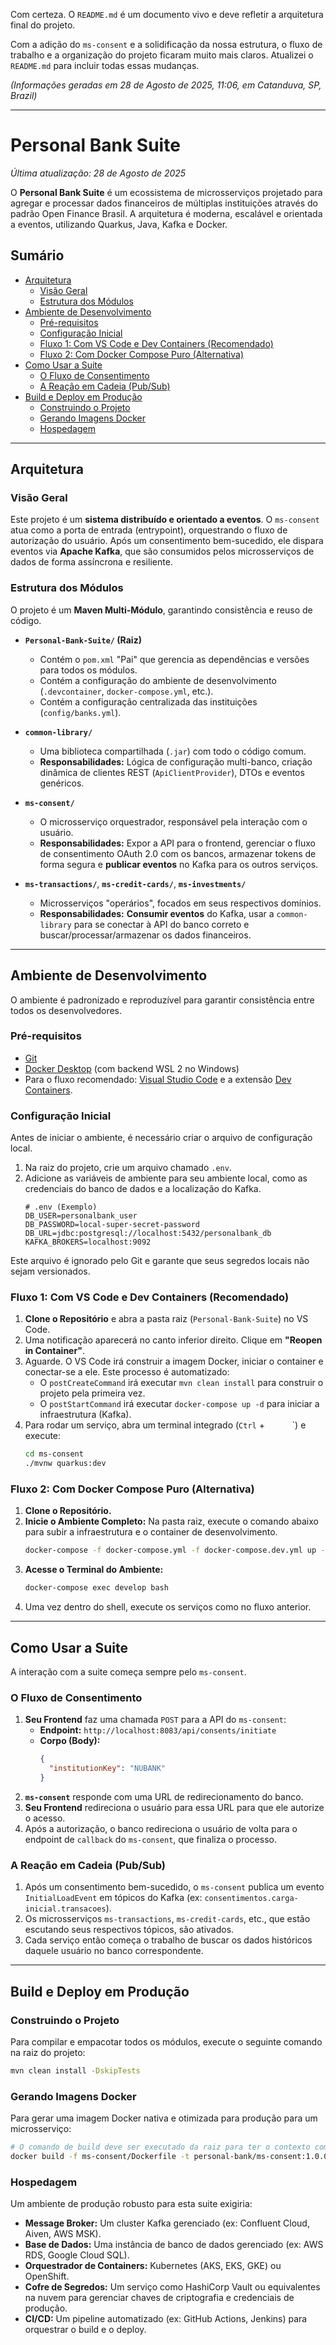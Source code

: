 Com certeza. O `README.md` é um documento vivo e deve refletir a arquitetura final do projeto.

Com a adição do `ms-consent` e a solidificação da nossa estrutura, o fluxo de trabalho e a organização do projeto ficaram muito mais claros. Atualizei o `README.md` para incluir todas essas mudanças.

*(Informações geradas em 28 de Agosto de 2025, 11:06, em Catanduva, SP, Brazil)*

-----

# Personal Bank Suite

*Última atualização: 28 de Agosto de 2025*

O **Personal Bank Suite** é um ecossistema de microsserviços projetado para agregar e processar dados financeiros de múltiplas instituições através do padrão Open Finance Brasil. A arquitetura é moderna, escalável e orientada a eventos, utilizando Quarkus, Java, Kafka e Docker.

## Sumário

  * [Arquitetura](#arquitetura)
      * [Visão Geral](#visão-geral)
      * [Estrutura dos Módulos](#estrutura-dos-módulos)
  * [Ambiente de Desenvolvimento](#ambiente-de-desenvolvimento)
      * [Pré-requisitos](#pré-requisitos)
      * [Configuração Inicial](#configuração-inicial)
      * [Fluxo 1: Com VS Code e Dev Containers (Recomendado)](#fluxo-1-com-vs-code-e-dev-containers-recomendado)
      * [Fluxo 2: Com Docker Compose Puro (Alternativa)](#fluxo-2-com-docker-compose-puro-alternativa)
  * [Como Usar a Suite](#como-usar-a-suite)
      * [O Fluxo de Consentimento](#o-fluxo-de-consentimento)
      * [A Reação em Cadeia (Pub/Sub)](#a-reação-em-cadeia-pubsub)
  * [Build e Deploy em Produção](#build-e-deploy-em-produção)
      * [Construindo o Projeto](#construindo-o-projeto)
      * [Gerando Imagens Docker](#gerando-imagens-docker)
      * [Hospedagem](#hospedagem)
-----

## Arquitetura

### Visão Geral

Este projeto é um **sistema distribuído e orientado a eventos**. O `ms-consent` atua como a porta de entrada (entrypoint), orquestrando o fluxo de autorização do usuário. Após um consentimento bem-sucedido, ele dispara eventos via **Apache Kafka**, que são consumidos pelos microsserviços de dados de forma assíncrona e resiliente.

### Estrutura dos Módulos

O projeto é um **Maven Multi-Módulo**, garantindo consistência e reuso de código.

  * **`Personal-Bank-Suite/` (Raiz)**

      * Contém o `pom.xml` "Pai" que gerencia as dependências e versões para todos os módulos.
      * Contém a configuração do ambiente de desenvolvimento (`.devcontainer`, `docker-compose.yml`, etc.).
      * Contém a configuração centralizada das instituições (`config/banks.yml`).

  * **`common-library/`**

      * Uma biblioteca compartilhada (`.jar`) com todo o código comum.
      * **Responsabilidades:** Lógica de configuração multi-banco, criação dinâmica de clientes REST (`ApiClientProvider`), DTOs e eventos genéricos.

  * **`ms-consent/`**

      * O microsserviço orquestrador, responsável pela interação com o usuário.
      * **Responsabilidades:** Expor a API para o frontend, gerenciar o fluxo de consentimento OAuth 2.0 com os bancos, armazenar tokens de forma segura e **publicar eventos** no Kafka para os outros serviços.

  * **`ms-transactions/`**, **`ms-credit-cards/`**, **`ms-investments/`**

      * Microsserviços "operários", focados em seus respectivos domínios.
      * **Responsabilidades:** **Consumir eventos** do Kafka, usar a `common-library` para se conectar à API do banco correto e buscar/processar/armazenar os dados financeiros.

-----

## Ambiente de Desenvolvimento

O ambiente é padronizado e reproduzível para garantir consistência entre todos os desenvolvedores.

### Pré-requisitos

  * [Git](https://git-scm.com/)
  * [Docker Desktop](https://www.docker.com/products/docker-desktop/) (com backend WSL 2 no Windows)
  * Para o fluxo recomendado: [Visual Studio Code](https://code.visualstudio.com/) e a extensão [Dev Containers](https://marketplace.visualstudio.com/items?itemName=ms-vscode-remote.remote-containers).

### Configuração Inicial

Antes de iniciar o ambiente, é necessário criar o arquivo de configuração local.

1.  Na raiz do projeto, crie um arquivo chamado `.env`.
2.  Adicione as variáveis de ambiente para seu ambiente local, como as credenciais do banco de dados e a localização do Kafka.
    ```env
    # .env (Exemplo)
    DB_USER=personalbank_user
    DB_PASSWORD=local-super-secret-password
    DB_URL=jdbc:postgresql://localhost:5432/personalbank_db
    KAFKA_BROKERS=localhost:9092
    ```

Este arquivo é ignorado pelo Git e garante que seus segredos locais não sejam versionados.

### Fluxo 1: Com VS Code e Dev Containers (Recomendado)

1.  **Clone o Repositório** e abra a pasta raiz (`Personal-Bank-Suite`) no VS Code.
2.  Uma notificação aparecerá no canto inferior direito. Clique em **"Reopen in Container"**.
3.  Aguarde. O VS Code irá construir a imagem Docker, iniciar o container e conectar-se a ele. Este processo é automatizado:
      * O `postCreateCommand` irá executar `mvn clean install` para construir o projeto pela primeira vez.
      * O `postStartCommand` irá executar `docker-compose up -d` para iniciar a infraestrutura (Kafka).
4.  Para rodar um serviço, abra um terminal integrado (`Ctrl` + `     ` \`) e execute:
    ```bash
    cd ms-consent
    ./mvnw quarkus:dev
    ```

### Fluxo 2: Com Docker Compose Puro (Alternativa)

1.  **Clone o Repositório.**
2.  **Inicie o Ambiente Completo:** Na pasta raiz, execute o comando abaixo para subir a infraestrutura e o container de desenvolvimento.
    ```bash
    docker-compose -f docker-compose.yml -f docker-compose.dev.yml up -d --build
    ```
3.  **Acesse o Terminal do Ambiente:**
    ```bash
    docker-compose exec develop bash
    ```
4.  Uma vez dentro do shell, execute os serviços como no fluxo anterior.

-----

## Como Usar a Suite

A interação com a suite começa sempre pelo `ms-consent`.

### O Fluxo de Consentimento

1.  **Seu Frontend** faz uma chamada `POST` para a API do `ms-consent`:
      * **Endpoint:** `http://localhost:8083/api/consents/initiate`
      * **Corpo (Body):**
        ```json
        {
          "institutionKey": "NUBANK"
        }
        ```
2.  **`ms-consent`** responde com uma URL de redirecionamento do banco.
3.  **Seu Frontend** redireciona o usuário para essa URL para que ele autorize o acesso.
4.  Após a autorização, o banco redireciona o usuário de volta para o endpoint de `callback` do `ms-consent`, que finaliza o processo.

### A Reação em Cadeia (Pub/Sub)

1.  Após um consentimento bem-sucedido, o `ms-consent` publica um evento `InitialLoadEvent` em tópicos do Kafka (ex: `consentimentos.carga-inicial.transacoes`).
2.  Os microsserviços `ms-transactions`, `ms-credit-cards`, etc., que estão escutando seus respectivos tópicos, são ativados.
3.  Cada serviço então começa o trabalho de buscar os dados históricos daquele usuário no banco correspondente.

-----

## Build e Deploy em Produção

### Construindo o Projeto

Para compilar e empacotar todos os módulos, execute o seguinte comando na raiz do projeto:

```bash
mvn clean install -DskipTests
```

### Gerando Imagens Docker

Para gerar uma imagem Docker nativa e otimizada para produção para um microsserviço:

```bash
# O comando de build deve ser executado da raiz para ter o contexto completo
docker build -f ms-consent/Dockerfile -t personal-bank/ms-consent:1.0.0 .
```

### Hospedagem

Um ambiente de produção robusto para esta suite exigiria:

  * **Message Broker:** Um cluster Kafka gerenciado (ex: Confluent Cloud, Aiven, AWS MSK).
  * **Base de Dados:** Uma instância de banco de dados gerenciado (ex: AWS RDS, Google Cloud SQL).
  * **Orquestrador de Containers:** Kubernetes (AKS, EKS, GKE) ou OpenShift.
  * **Cofre de Segredos:** Um serviço como HashiCorp Vault ou equivalentes na nuvem para gerenciar chaves de criptografia e credenciais de produção.
  * **CI/CD:** Um pipeline automatizado (ex: GitHub Actions, Jenkins) para orquestrar o build e o deploy.